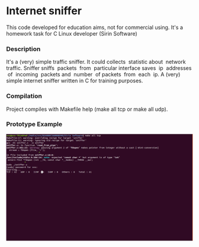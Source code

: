 # Internet sniffer
This code developed for education aims, not for commercial using. It's a homework task for C Linux developer (Sirin Software)
### Description
It's a (very) simple traffic sniffer. It could collects​ ​ statistic​ ​ about​ ​ network​ ​ traffic. Sniffer ​sniffs​ ​ packets​ ​ from​ ​ particular​ ​ interface saves​ ​ ip​ ​ addresses​ ​ of​ ​ incoming​ ​ packets​​ and​ ​ number​ ​ of​ ​ packets​ ​ from​ ​ each​ ​ ip. A (very) simple internet sniffer written in C for training purposes. 
### Compilation
Project compiles with Makefile help (make all tcp or make all udp).
### Prototype Example
![Example](https://github.com/SVS97/Sirin-sniffer/blob/master/Screenshot.png)



